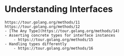 # Understanding Interfaces
	https://tour.golang.org/methods/11
	https://tour.golang.org/methods/12
	- [The Any Type](https://tour.golang.org/methods/14)
	- Asserting concrete types for interface instances
		- https://tour.golang.org/methods/15
	- Handling types differently
		- https://tour.golang.org/methods/16
